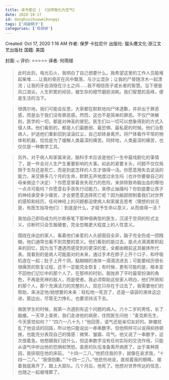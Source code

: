 ```yaml
---
title: 读书笔记 | 《当呼吸化为空气》
date: 2020-10-17
id: danghuxihuaweikongqi
tags: ['闲敲棋子']
categories: ['现视研']
---
```


Created: Oct 17, 2020 1:16 AM
作者: 保罗·卡拉尼什
出版社: 猫头鹰文化·浙江文艺出版社
国籍: 美国

<!--more-->

封面: <img src="https://i.gr-assets.com/images/S/compressed.photo.goodreads.com/books/1537250298l/41889692._SX318_.jpg" style="zoom: 50%;" />
评价: ⭐⭐⭐⭐⭐
译者: 何雨珈



> 此时此刻，电光石火，我明白了自己想要什么。我希望这里的工作人员能堆起柴堆……让我的骨灰在风中飘落，与沙尘混杂；让我的尸骨随浮木一起漂流；让我的牙齿消隐在沙土之间……我不相信孩子或长者的智慧。当下便是风口浪尖，人生积累的经验，被生存的细节磨损消耗。我们智慧的高峰，便是生活的当下。

> 很偶尔地，我们可能会反思，大家都在默默地向尸体道歉，并非出于罪恶感，而是出于我们没有罪恶感。然而，这也不是简单的罪恶。不仅尸体解剖，医学的一切，都是对神圣的冒犯。医生们以一切可以想象得到的方式入侵人体。他们看到的，都是人们最脆弱、最恐惧、最私密的时候。他们治愈病人，护送他们重新回到滚滚红尘，自己却转身离开。将尸体看作平常的物体和机器，恰恰是为了缓解人类最深的痛苦。同样地，人类最深的痛苦，也仅仅是一种教学工具。

> 另外，对于病人和家属来说，脑科手术应该是他们一生中最戏剧化的事情了，是一件会对人生产生重要影响的大事。如此的紧要关头，问题不仅仅局限于生存还是死亡，而是到底怎样的人生才值得一活。你愿意用失去说话的能力，来交换多几个月的生命，默默无声地度过余生吗（也许你要替自己的母亲做这个决定）？你愿意冒着丧失视力的危险，来排除致命脑出血的哪怕一点点可能吗？你愿意右手丧失行动能力，来停止抽搐吗？你到底要让孩子的神经承受多少痛苦，才会更愿意选择死亡呢？因为脑部控制着我们对世界的感知和经历，任何神经上的问题都迫使病人和家属去思考（理想的状况是，有医生指导他们）：到底是什么，才赋予生命以意义，从而值得一活？

> 我怕自己即将成为托尔斯泰笔下那种很典型的医生，沉浸于空洞的形式主义，诊断时只会生搬硬套，完全忽略更大程度上的人性意义。

> 围绕在床边的家人，看着他们亲爱的人头部面目全非，脑子完全伤成一团糨糊，他们通常也看不到完整的意义。他们看到的是过去，是点点滴滴累积起来的回忆，因为当下遭遇而感受到的更深的爱，全都由眼前这具躯体所代表。我看到的是病人可能面对的未来，通过手术在脖子上开个口子，和呼吸机连在一起；肚子上开个洞，黏糊糊的液体一滴滴流进去；可能要经历很长很痛苦的恢复过程，还不一定能完全恢复；有时候，更有可能的是，根本变不回他们记忆中的那个人了。在那样的时刻，我抛弃了平时最常扮演的角色，不再是死神的敌人，而是使者。我必须帮助这些家人明白，他们所熟知的那个人，那个充满活力的完整的人，现在只存在于过去了，我需要他们的帮助，来决定他/她想要的未来：轻松地一死百了，还是一袋袋的液体这边进，那边出，尽管无力挣扎，也要坚持活下去。

> 做医学生的时候，我第一次遇到有这个问题的病人。六十二岁的男性，长了脑瘤。一天早上查房，我们走进他的病房，住院医生问他：“麦克斯先生，今天感觉如何？”
> “四六一八十九！”他回答，语气还挺亲切友好的。肿瘤扰乱了他说话的回路，所以他只能说出一串串数字。但他照样可以说得抑扬顿挫，也能充分表现自己的情感：微笑、皱眉、叹气。他又说了一串数字，这次很着急。他想跟我们说什么，但这串数字没有任何实际的交流作用，只能从语气中听出他的恐惧和愤怒。查房的队伍准备离开病房了。出于某种原因，我徘徊在他的床前。
> “十四一二八，”他抓住我的手，就像在哀求我，“十四一二八。”
> “我很抱歉。”
> “十四一二八。”他悲伤地说，直视着我的眼睛。
> 接着我就离开了，跟上大部队。几个月后，他死了。他想对世界传达的信息，也随之一起被埋葬了。